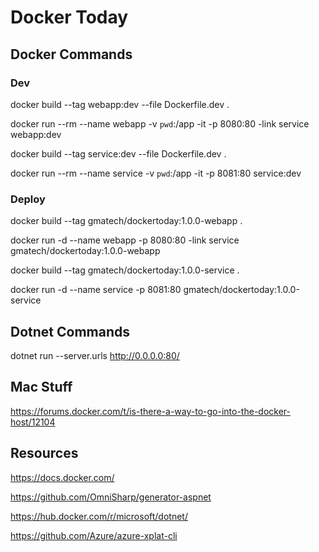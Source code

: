 # Docker Today

## Docker Commands

### Dev
docker build --tag webapp:dev --file Dockerfile.dev .

docker run --rm --name webapp -v `pwd`:/app -it -p 8080:80 -link service webapp:dev

docker build --tag service:dev --file Dockerfile.dev .

docker run --rm --name service -v `pwd`:/app -it -p 8081:80 service:dev

### Deploy

docker build --tag gmatech/dockertoday:1.0.0-webapp .

docker run -d --name webapp -p 8080:80 -link service gmatech/dockertoday:1.0.0-webapp

docker build --tag gmatech/dockertoday:1.0.0-service .

docker run -d --name service -p 8081:80 gmatech/dockertoday:1.0.0-service


## Dotnet Commands

dotnet run --server.urls http://0.0.0.0:80/

## Mac Stuff

https://forums.docker.com/t/is-there-a-way-to-go-into-the-docker-host/12104

## Resources

https://docs.docker.com/

https://github.com/OmniSharp/generator-aspnet

https://hub.docker.com/r/microsoft/dotnet/

https://github.com/Azure/azure-xplat-cli